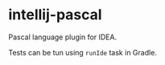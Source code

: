 # intellij-pascal
Pascal language plugin for IDEA.


Tests can be tun using `runIde` task in Gradle.

